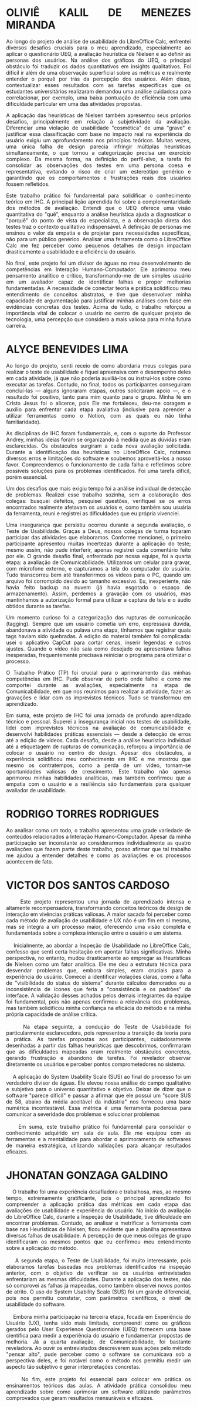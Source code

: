<div align="justify">
  
# OLIVIÊ KALIL DE MENEZES MIRANDA

Ao longo do projeto de análise de usabilidade do LibreOffice Calc, enfrentei diversos desafios cruciais para o meu aprendizado, especialmente ao aplicar o questionário UEQ, a avaliação heurística de Nielsen e ao definir as personas dos usuários. Na análise dos gráficos do UEQ, o principal obstáculo foi traduzir os dados quantitativos em insights qualitativos. Foi difícil ir além de uma observação superficial sobre as métricas e realmente entender o porquê por trás da percepção dos usuários. Além disso, contextualizar esses resultados com as tarefas específicas que os estudantes universitários realizaram demandou uma análise cuidadosa para correlacionar, por exemplo, uma baixa pontuação de eficiência com uma dificuldade particular em uma das atividades propostas.

A aplicação das heurísticas de Nielsen também apresentou seus próprios desafios, principalmente em relação à subjetividade da avaliação. Diferenciar uma violação de usabilidade "cosmética" de uma "grave" e justificar essa classificação com base no impacto real na experiência do usuário exigiu um aprofundamento nos princípios teóricos. Muitas vezes, uma única falha de design parecia infringir múltiplas heurísticas simultaneamente, o que tornou a categorização precisa um exercício complexo. Da mesma forma, na definição do perfil-alvo, a tarefa foi consolidar as observações dos testes em uma persona coesa e representativa, evitando o risco de criar um estereótipo genérico e garantindo que os comportamentos e frustrações reais dos usuários fossem refletidos.

Este trabalho prático foi fundamental para solidificar o conhecimento teórico em IHC. A principal lição aprendida foi sobre a complementaridade dos métodos de avaliação. Entendi que o UEQ oferece uma visão quantitativa do "quê", enquanto a análise heurística ajuda a diagnosticar o "porquê" do ponto de vista do especialista, e a observação direta dos testes traz o contexto qualitativo indispensável. A definição de personas me ensinou o valor da empatia e de projetar para necessidades específicas, não para um público genérico. Analisar uma ferramenta como o LibreOffice Calc me fez perceber como pequenos detalhes de design impactam drasticamente a usabilidade e a eficiência do usuário.

No final, este projeto foi um divisor de águas no meu desenvolvimento de competências em Interação Humano-Computador. Ele aprimorou meu pensamento analítico e crítico, transformando-me de um simples usuário em um avaliador capaz de identificar falhas e propor melhorias fundamentadas. A necessidade de conectar teoria e prática solidificou meu entendimento de conceitos abstratos, e tive que desenvolver minha capacidade de argumentação para justificar minhas análises com base em evidências concretas dos testes. Acima de tudo, o trabalho reforçou a importância vital de colocar o usuário no centro de qualquer projeto de tecnologia, uma percepção que considero a mais valiosa para minha futura carreira.
  
# ALYCE BENEVIDES LIMA
Ao longo do projeto, senti receio de como abordaria meus colegas para realizar o teste de usabilidade e fiquei apreensiva com o desempenho deles em cada atividade, já que não poderia auxiliá-los ou instruí-los sobre como executar as tarefas. Contudo, no final, todos os participantes conseguiram concluí-las — alguns ignoraram etapas, outros solicitaram apoio —, e o resultado foi positivo, tanto para mim quanto para o grupo. Minha fé em Cristo Jesus foi o alicerce, pois Ele me fortaleceu, deu-me coragem e auxílio para enfrentar cada etapa avaliativa (inclusive para aprender a utilizar ferramentas como o Notion, com as quais eu não tinha familiaridade).

As disciplinas de IHC foram fundamentais, e, com o suporte do Professor Andrey, minhas ideias foram se organizando à medida que as dúvidas eram esclarecidas. Os obstáculos surgiram a cada nova avaliação solicitada. Durante a identificação das heurísticas no LibreOffice Calc, notamos diversos erros e limitações do software e soubemos aproveitá-los a nosso favor. Compreendemos o funcionamento de cada falha e refletimos sobre possíveis soluções para os problemas identificados. Foi uma tarefa difícil, porém essencial.

Um dos desafios que mais exigiu tempo foi a análise individual de detecção de problemas. Realizei esse trabalho sozinha, sem a colaboração dos colegas: busquei defeitos, pesquisei questões, verifiquei se os erros encontrados realmente afetavam os usuários e, como também sou usuária da ferramenta, reuni e registrei as dificuldades que eu própria vivenciei.

Uma insegurança que persistiu ocorreu durante a segunda avaliação, o Teste de Usabilidade. Graças a Deus, nossos colegas de turma toparam participar das atividades que elaboramos. Conforme mencionei, o primeiro participante apresentou muitas incertezas durante a aplicação do teste; mesmo assim, não pude interferir, apenas registrei cada comentário feito por ele. O grande desafio final, enfrentado por nossa equipe, foi a quarta etapa: a avaliação de Comunicabilidade. Utilizamos um celular para gravar, com microfone externo, e capturamos a tela do computador do usuário. Tudo transcorreu bem até transferirmos os vídeos para o PC, quando um arquivo foi corrompido devido ao tamanho excessivo. Eu, inexperiente, não havia feito backup na nuvem (já havia esgotado o espaço de armazenamento). Assim, perdemos a gravação com os usuários, mas mantínhamos a autorização formal para utilizar a captura de tela e o áudio obtidos durante as tarefas.

Um momento curioso foi a categorização das rupturas de comunicação (tagging). Sempre que um usuário cometia um erro, expressava dúvida, abandonava a atividade ou pulava uma etapa, tínhamos que registrar quais tags haviam sido quebradas. A edição do material também foi complicada: usei o aplicativo CapCut para cortar cenas, inserir legendas e outros ajustes. Quando o vídeo não saía como desejado ou apresentava falhas inesperadas, frequentemente precisava reiniciar o programa para otimizar o processo.

O Trabalho Prático (TP) foi crucial para o aprimoramento das minhas competências em IHC. Pude observar de perto onde falhei e como me comportei durante as avaliações, especialmente na etapa de Comunicabilidade, em que nos reunimos para realizar a atividade, fazer as gravações e lidar com os imprevistos técnicos. Tudo se transformou em aprendizado.

Em suma, este projeto de IHC foi uma jornada de profundo aprendizado técnico e pessoal. Superei a insegurança inicial nos testes de usabilidade, lidei com imprevistos técnicos na avaliação de comunicabilidade e desenvolvi habilidades práticas essenciais — desde a detecção de erros até a edição de vídeos. Cada desafio, desde a análise heurística individual até a etiquetagem de rupturas de comunicação, reforçou a importância de colocar o usuário no centro do design. Apesar dos obstáculos, a experiência solidificou meu conhecimento em IHC e me mostrou que mesmo os contratempos, como a perda de um vídeo, tornam-se oportunidades valiosas de crescimento. Este trabalho não apenas aprimorou minhas habilidades analíticas, mas também confirmou que a empatia com o usuário e a resiliência são fundamentais para qualquer avaliador de usabilidade.

# RODRIGO TORRES RODRIGUES

Ao analisar como um todo, o trabalho apresentou uma grade variedade de conteúdos relacionados a Interação Humano-Computador. Apesar da minha participação ser inconstante ao considerarmos individualmente as quatro avaliações que fazem parte deste trabalho, posso afirmar que tal trabalho me ajudou a entender detalhes e como as avaliações e os processos acontecem de fato.
  
# VICTOR DOS SANTOS CARDOSO 

&nbsp;&nbsp;&nbsp;&nbsp;Este projeto representou uma jornada de aprendizado intensa e altamente recompensadora, transformando conceitos teóricos de design de interação em vivências práticas valiosas. A maior sacada foi perceber como cada método de avaliação de usabilidade e UX não é um fim em si mesmo, mas se integra a um processo maior, oferecendo uma visão completa e fundamentada sobre a complexa interação entre o usuário e um sistema.
</br>
</br>
&nbsp;&nbsp;&nbsp;&nbsp;Inicialmente, ao abordar a Inspeção de Usabilidade no LibreOffice Calc, confesso que senti certa hesitação em apontar falhas significativas. Minha perspectiva, no entanto, mudou drasticamente ao empregar as Heurísticas de Nielsen como um fator analítica. Ele me deu a estrutura técnica para desvendar problemas que, embora simples, eram cruciais para a experiência do usuário. Comecei a identificar violações claras, como a falta de "visibilidade do status do sistema" durante cálculos demorados ou a inconsistência de ícones que feria a "consistência e os padrões" da interface. A validação desses achados pelos demais integrantes da equipe foi fundamental, pois não apenas confirmou a relevância dos problemas, mas também solidificou minha confiança na eficácia do método e na minha própria capacidade de análise crítica.
</br>
</br>
&nbsp;&nbsp;&nbsp;&nbsp;Na etapa seguinte, a condução do Teste de Usabilidade foi particularmente esclarecedora, pois representou a transição da teoria para a prática. As tarefas propostas aos participantes, cuidadosamente desenhadas a partir das falhas heurísticas que descobrimos, confirmaram que as dificuldades mapeadas eram realmente obstáculos concretos, gerando frustração e abandono de tarefas. Foi revelador observar diretamente os usuários e perceber pontos comprometedores no sistema.
</br>
</br>
&nbsp;&nbsp;&nbsp;&nbsp;A aplicação do System Usability Scale (SUS) ao final do processo foi um verdadeiro divisor de águas. Ele elevou nossa análise do campo qualitativo e subjetivo para o universo quantitativo e objetivo. Deixar de dizer que o software "parece difícil" e passar a afirmar que ele possui um "score SUS de 58, abaixo da média aceitável da indústria" nos forneceu uma base numérica incontestável. Essa métrica é uma ferramenta poderosa para comunicar a severidade dos problemas e solucionar problemas
</br>
</br>
&nbsp;&nbsp;&nbsp;&nbsp;Em suma, este trabalho prático foi fundamental para consolidar o conhecimento adquirido em sala de aula. Ele me equipou com as ferramentas e a mentalidade para abordar o aprimoramento de softwares de maneira estratégica, utilizando validações para alcançar resultados eficazes.

# JHONATAN GONZAGA GALDINO 

&nbsp;&nbsp;&nbsp;&nbsp;O trabalho foi uma experiência desafiadora e trabalhosa, mas, ao mesmo tempo, extremamente gratificante, pois o principal aprendizado foi compreender a aplicação prática das métricas em cada etapa das avaliações de usabilidade e experiência do usuário. No início da avaliação do LibreOffice Calc, durante a Inspeção de Usabilidade, tive dificuldade em encontrar problemas. Contudo, ao analisar e metrificar a ferramenta com base nas Heurísticas de Nielsen, ficou evidente que a planilha apresentava diversas falhas de usabilidade. A percepção de que meus colegas de grupo identificaram os mesmos pontos que eu confirmou meu entendimento sobre a aplicação do método.
</br>
</br>
&nbsp;&nbsp;&nbsp;&nbsp;A segunda etapa, o Teste de Usabilidade, foi muito interessante, pois elaboramos tarefas baseadas nos problemas identificados na inspeção anterior, com o objetivo de verificar se os usuários entrevistados enfrentariam as mesmas dificuldades. Durante a aplicação dos testes, não só comprovei as falhas já mapeadas, como também observei novos pontos de atrito. O uso do System Usability Scale (SUS) foi um grande diferencial, pois nos permitiu constatar, com parâmetros científicos, o nível de usabilidade do software.
</br>
</br>
&nbsp;&nbsp;&nbsp;&nbsp;Embora minha participação na terceira etapa, focada em Experiência do Usuário (UX), tenha sido mais limitada, compreendi como os gráficos gerados pelo User Experience Questionnaire (UEQ) fornecem uma base científica para medir a experiência do usuário e fundamentar propostas de melhoria. Já a quarta avaliação, de Comunicabilidade, foi bastante reveladora. Ao ouvir os entrevistados descreverem suas ações pelo método "pensar alto", pude perceber como o software se comunicava sob a perspectiva deles, e foi notável como o método nos permitiu medir um aspecto tão subjetivo e gerar interpretações concretas.
</br>
</br>
&nbsp;&nbsp;&nbsp;&nbsp;No fim, este projeto foi essencial para colocar em prática os ensinamentos teóricos das aulas. A atividade prática consolidou meu aprendizado sobre como aprimorar um software utilizando parâmetros comprovados que geram resultados mensuráveis e eficazes.
</div>
